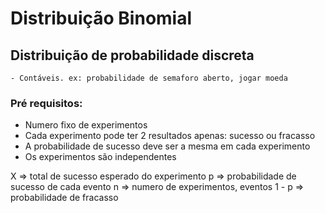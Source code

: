 # Distribuição Binomial

## Distribuição de probabilidade discreta
    - Contáveis. ex: probabilidade de semaforo aberto, jogar moeda

### Pré requisitos:
 - Numero fixo de experimentos
 - Cada experimento pode ter 2 resultados apenas: sucesso ou fracasso
 - A probabilidade de sucesso deve ser a mesma em cada experimento
 - Os experimentos são independentes
 
X => total de sucesso esperado do experimento
p => probabilidade de sucesso de cada evento
n => numero de experimentos, eventos
1 - p => probabilidade de fracasso


 

